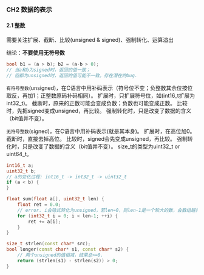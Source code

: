 
###                           CH2 数据的表示

#### 2.1 整数
需要关注扩展、截断、比较(unsigned & signed)、强制转化、运算溢出

结论：**不要使用无符号数**

```cpp
bool b1 = (a > b); b2 = (a-b > 0);
// 当a和b为signed时，返回的值一致；
// 但都为unsigned时，返回的值可能不一致。存在潜在的bug.
```

`有符号整数`(unsigned)，在C语言中用补码表示（符号位不变；负整数其余位按位取反，再加1；正整数原码补码相同）。
扩展时，只扩展符号位，如(int16_t扩展为int32_t)。
截断时，原来的正数可能会变成负数；负数也可能变成正数。
比较时，先把signed变成unsigned，再比较。
强制转化时，只是改变了数据的含义（bit值并不变）。

`无符号整数`(signed)，在C语言中用补码表示(就是其本身)。
扩展时，在高位加0。
截断时，直接去掉高位。
比较时，signed会先变成unsigned，再比较。
强制转化时，只是改变了数据的含义（bit值并不变）。
size_t的类型为uint32_t or uint64_t。

```cpp
int16_t a;
uint32_t b;
// a的变化过程: int16_t -> int32_t -> uint32_t
if (a < b) {
}
```

```cpp
float sum(float a[], uint32_t len) {
    float ret = 0.0;
    // error. i会隐式转化为unsigned，若len=0，则len-1是一个较大的数，会数组越界
    for (int32_t i = 0; i < len-1; ++i) {
        ret += a[i];
    }
}
```

```cpp
size_t strlen(const char* src);
bool longer(const char* s1, const char* s2) {
    // 两个unsigned的值相减，结果总>=0.
    return (strlen(s1) - strlen(s2)) > 0;
}
```
